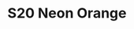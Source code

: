 ---
title: S20 Neon Orange
permalink: "/teams/neon-orange"
members:
- JC Chiuco (Captain)
- Andrew Aldrian (QB)
- Andrew Allen
- Mike Almy
- Mike Barber
- JJ Johnson
- Alex Kizer
- Okan Koc
- Mike Kotarski
- Gregg Lilienfield
- John Maleri
- Jens Piferoen
- Alex Schaps
teamid: 7116
name: S20 Neon Orange
division: ''
---